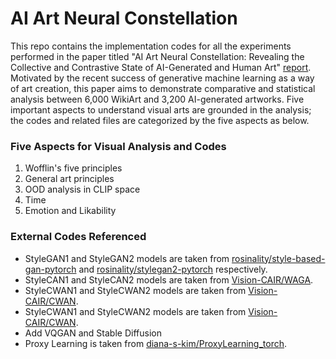 # AI Art Neural Constellation
This repo contains the implementation codes for all the experiments performed in the paper titled "AI Art Neural Constellation: Revealing the Collective and Contrastive State of AI-Generated and Human Art" [report]().
Motivated by the recent success of generative  machine learning as a way of art creation, this paper aims to demonstrate  comparative and statistical analysis  between 6,000 WikiArt and 3,200 AI-generated artworks. Five important aspects to understand visual arts are grounded in the analysis; the codes and related files are categorized by the five aspects as below. 

### Five Aspects for Visual Analysis and Codes

1. Wofflin's five principles
2. General art principles
3. OOD analysis in CLIP space
4. Time
5. Emotion and Likability

### External Codes Referenced

- StyleGAN1 and StyleGAN2 models are taken from [rosinality/style-based-gan-pytorch](https://github.com/rosinality/style-based-gan-pytorch) and [rosinality/stylegan2-pytorch](https://github.com/rosinality/stylegan2-pytorch) respectively.
- StyleCAN1 and StyleCAN2 models are taken from [Vision-CAIR/WAGA](https://github.com/Vision-CAIR/WAGA).
- StyleCWAN1 and StyleCWAN2 models are taken from [Vision-CAIR/CWAN](https://github.com/Vision-CAIR/CWAN).
- StyleCWAN1 and StyleCWAN2 models are taken from [Vision-CAIR/CWAN](https://github.com/Vision-CAIR/CWAN).
- Add VQGAN and Stable Diffusion
- Proxy Learning is taken from [diana-s-kim/ProxyLearning_torch](https://github.com/diana-s-kim/ProxyLearning_torch).